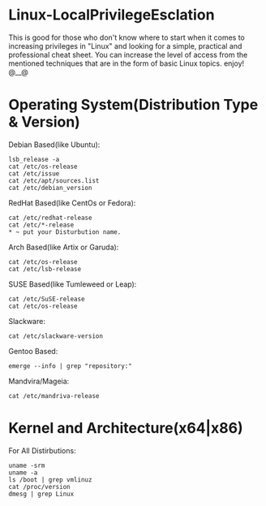 # Linux-LocalPrivilegeEsclation
This is good for those who don't know where to start when it comes to increasing privileges in "Linux" and looking for a simple, practical and professional cheat sheet.
You can increase the level of access from the mentioned techniques that are in the form of basic Linux topics.
enjoy! @__@
# Operating System(Distribution Type & Version)
Debian Based(like Ubuntu):
```
lsb_release -a
cat /etc/os-release
cat /etc/issue
cat /etc/apt/sources.list
cat /etc/debian_version
```
RedHat Based(like CentOs or Fedora):
```
cat /etc/redhat-release
cat /etc/*-release
* ~ put your Disturbution name.
```
Arch Based(like Artix or Garuda):
```
cat /etc/os-release
cat /etc/lsb-release
```
SUSE Based(like Tumleweed or Leap):
```
cat /etc/SuSE-release
cat /etc/os-release
```
Slackware:
```
cat /etc/slackware-version
```
Gentoo Based:
```
emerge --info | grep "repository:"
```
Mandvira/Mageia:
```
cat /etc/mandriva-release
```
# Kernel and Architecture(x64|x86)
For All Distirbutions:
```
uname -srm
uname -a
ls /boot | grep vmlinuz
cat /proc/version
dmesg | grep Linux
```











